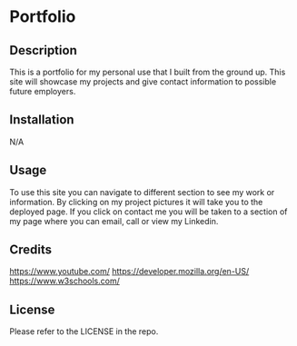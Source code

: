 # Portfolio

## Description

This is a portfolio for my personal use that I built from the ground up. This site will showcase my projects and give contact information to possible future employers.

## Installation

N/A

## Usage

To use this site you can navigate to different section to see my work or information. By clicking on my project pictures it will take you to the deployed page. If you click on contact me you will be taken to a section of my page where you can email, call or view my Linkedin.

## Credits

https://www.youtube.com/
https://developer.mozilla.org/en-US/
https://www.w3schools.com/


## License

Please refer to the LICENSE in the repo.